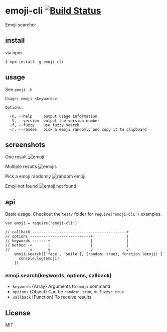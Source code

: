 # emoji-cli [![Build Status](https://api.travis-ci.org/watilde/emoji-cli.svg)](https://travis-ci.org/watilde/emoji-cli)
Emoji searcher

## install
via npm
```
$ npm install -g emoji-cli
```

## usage
See `emoji -h`
```
Usage: emoji <keywords>

Options:

  -h, --help     output usage information
  -V, --version  output the version number
  -f, --fuzzy    use fuzzy search
  -r, --random   pick a emoji randomly and copy it to clipboard
```

## screenshots
One result
![emoji](./img/emoji.png)

Multiple results
![emojis](./img/emojis.png)

Pick a emoji randomly
![random emoji](./img/random_emoji.png)

Emoji not found
![emoji not found](./img/emoji_not_found.png)

## api
Basic usage. Checkout the `test/` folder for `require('emoji-cli')` examples.
```
var emoji = require('emoji-cli')

// callback ------------------------------------------+
// options ---------------------------+               |
// keywords -------+                  |               |
// method -+       |                  |               |
//         v       v                  v               v
    emoji.search(['face', 'smile'], {random: true}, function (emoji) {
      console.log(emoji)
    })
```

### emoji.search(keywords, options, callback)
+ `keywords` {Array} Arguments to `emoji` command
+ `options` {Object} Can be `random: true`, or `fuzzy: true`
+ `callback` {Function} To receive results

## License
MIT
